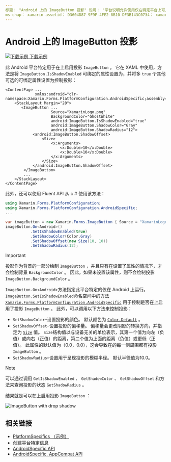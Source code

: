 ```yaml
---
标题： "Android 上的 ImageButton 投影" 说明： "平台说明允许使用仅在特定平台上可用的功能，而无需实现自定义呈现器或效果。 本文介绍如何使用 Android 平台特定的，该平台启用了 ImageButton 上的投影。
ms-chap： xamarin assetid： D3604D87-9F9F-4FE2-8B10-DF3B143C0734： xamarin 窗体作者： davidbritch： dabritch ms. 日期：07/10/2018 非 loc： [ Xamarin.Forms ， Xamarin.Essentials ]
---
```


# <a name="imagebutton-drop-shadows-on-android"></a>Android 上的 ImageButton 投影

[![下载示例](~/media/shared/download.png) 下载示例](https://docs.microsoft.com/samples/xamarin/xamarin-forms-samples/userinterface-platformspecifics)

此 Android 平台特定用于在上启用投影 `ImageButton` 。 它在 XAML 中使用，方法是将 `ImageButton.IsShadowEnabled` 可绑定的属性设置为，并将多 `true` 个其他可选的可绑定属性设置为控制投影：

```xaml
<ContentPage ...
             xmlns:android="clr-namespace:Xamarin.Forms.PlatformConfiguration.AndroidSpecific;assembly=Xamarin.Forms.Core">
    <StackLayout Margin="20">
       <ImageButton ...
                    Source="XamarinLogo.png"
                    BackgroundColor="GhostWhite"
                    android:ImageButton.IsShadowEnabled="true"
                    android:ImageButton.ShadowColor="Gray"
                    android:ImageButton.ShadowRadius="12">
            <android:ImageButton.ShadowOffset>
                <Size>
                    <x:Arguments>
                        <x:Double>10</x:Double>
                        <x:Double>10</x:Double>
                    </x:Arguments>
                </Size>
            </android:ImageButton.ShadowOffset>
        </ImageButton>
        ...
    </StackLayout>
</ContentPage>
```

此外，还可以使用 Fluent API 从 c # 使用该方法：

```csharp
using Xamarin.Forms.PlatformConfiguration;
using Xamarin.Forms.PlatformConfiguration.AndroidSpecific;
...

var imageButton = new Xamarin.Forms.ImageButton { Source = "XamarinLogo.png", BackgroundColor = Color.GhostWhite, ... };
imageButton.On<Android>()
           .SetIsShadowEnabled(true)
           .SetShadowColor(Color.Gray)
           .SetShadowOffset(new Size(10, 10))
           .SetShadowRadius(12);
```

> [!IMPORTANT]
> 投影作为背景的一部分绘制 `ImageButton` ，并且只有在设置了属性的情况下，才会绘制背景 `BackgroundColor` 。 因此，如果未设置该属性，则不会绘制投影 `ImageButton.BackgroundColor` 。

`ImageButton.On<Android>`方法指定此平台特定的仅在 Android 上运行。 `ImageButton.SetIsShadowEnabled`命名空间中的方法 [`Xamarin.Forms.PlatformConfiguration.AndroidSpecific`](xref:Xamarin.Forms.PlatformConfiguration.AndroidSpecific) 用于控制是否在上启用了投影 `ImageButton` 。 此外，可以调用以下方法来控制投影：

- `SetShadowColor`–设置投影的颜色。 默认颜色为 [`Color.Default`](xref:Xamarin.Forms.Color.Default*) 。
- `SetShadowOffset`–设置投影的偏移量。 偏移量会更改阴影的转换方向，并指定为 [`Size`](xref:Xamarin.Forms.Size) 值。 `Size`结构值以与设备无关的单位表示，其第一个值为向左（负值）或向右（正值）的距离，第二个值为上面的距离（负值）或更低（正值）。 此属性的默认值为（0.0，0.0），这会导致在的每一侧周围都有投影 `ImageButton` 。
- `SetShadowRadius`–设置用于呈现投影的模糊半径。 默认半径值为10.0。

> [!NOTE]
> 可以通过调用 `GetIsShadowEnabled` 、 `GetShadowColor` 、 `GetShadowOffset` 和方法来查询投影的状态 `GetShadowRadius` 。

结果就是可以在上启用投影 `ImageButton` ：

![](imagebutton-drop-shadow-images/imagebutton-drop-shadow.png "ImageButton with drop shadow")

## <a name="related-links"></a>相关链接

- [PlatformSpecifics （示例）](https://docs.microsoft.com/samples/xamarin/xamarin-forms-samples/userinterface-platformspecifics)
- [创建平台特定信息](~/xamarin-forms/platform/platform-specifics/index.md#creating-platform-specifics)
- [AndroidSpecific API](xref:Xamarin.Forms.PlatformConfiguration.AndroidSpecific)
- [AndroidSpecific. AppCompat API](xref:Xamarin.Forms.PlatformConfiguration.AndroidSpecific.AppCompat)
